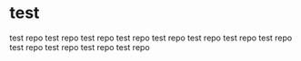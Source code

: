 # test
test repo
test repo
test repo
test repo
test repo
test repo
test repo
test repo
test repo
test repo
test repo
test repo
